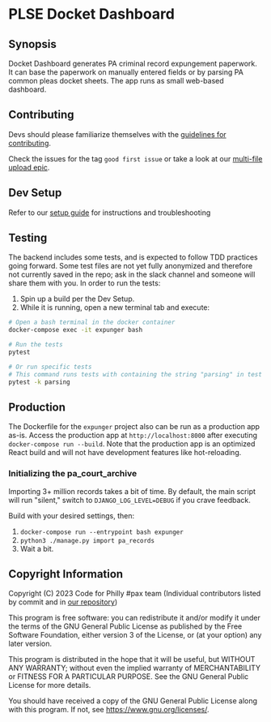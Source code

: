 # PLSE Docket Dashboard

## Synopsis

Docket Dashboard generates PA criminal record expungement paperwork. It can
base the paperwork on manually entered fields or by parsing PA common pleas
docket sheets. The app runs as small web-based dashboard.

## Contributing

Devs should please familiarize themselves with the [guidelines for contributing](./CONTRIBUTING.md).

Check the issues for the tag `good first issue` or take a look at our [multi-file upload epic](https://docs.google.com/document/d/19k4ECv_IJyz2z351AU_t8s43XkYIsl15ZMLOpR57JDY/edit?usp=sharing).

## Dev Setup

Refer to our [setup guide](./platform/SETUP.md) for instructions and troubleshooting

## Testing

The backend includes some tests, and is expected to follow TDD practices going
forward. Some test files are not yet fully anonymized and therefore not currently saved in the repo; ask in the slack channel and someone will share them with you. In order to run the tests:

1. Spin up a build per the Dev Setup.
2. While it is running, open a new terminal tab and execute:

```sh
# Open a bash terminal in the docker container
docker-compose exec -it expunger bash

# Run the tests
pytest

# Or run specific tests
# This command runs tests with containing the string "parsing" in test class or function or filename
pytest -k parsing
```

## Production

The Dockerfile for the `expunger` project also can be run as a production app
as-is. Access the production app at `http://localhost:8000` after executing
`docker-compose run --build`. Note that the production app is an optimized React
build and will not have development features like hot-reloading.

### Initializing the pa_court_archive

Importing 3+ million records takes a bit of time. By default, the main script
will run "silent," switch to `DJANGO_LOG_LEVEL=DEBUG` if you crave feedback.

Build with your desired settings, then:

1. `docker-compose run --entrypoint bash expunger`
2. `python3 ./manage.py import pa_records`
3. Wait a bit.

## Copyright Information

Copyright (C) 2023 Code for Philly #pax team (Individual contributors listed by commit and in [our repository](https://github.com/Philadelphia-Lawyers-for-Social-Equity/docket_dashboard))

This program is free software: you can redistribute it and/or modify
it under the terms of the GNU General Public License as published by
the Free Software Foundation, either version 3 of the License, or
(at your option) any later version.

This program is distributed in the hope that it will be useful,
but WITHOUT ANY WARRANTY; without even the implied warranty of
MERCHANTABILITY or FITNESS FOR A PARTICULAR PURPOSE.  See the
GNU General Public License for more details.

You should have received a copy of the GNU General Public License
along with this program.  If not, see <https://www.gnu.org/licenses/>.
